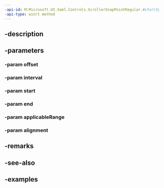 ```yaml
---
-api-id: M:Microsoft.UI.Xaml.Controls.ScrollerSnapPointRegular.#ctor(System.Double,System.Double,System.Double,System.Double,System.Double,Microsoft.UI.Xaml.Controls.ScrollerSnapPointAlignment)
-api-type: winrt method
---
```


## -description

## -parameters

### -param offset

### -param interval

### -param start

### -param end

### -param applicableRange

### -param alignment

## -remarks

## -see-also

## -examples

